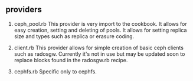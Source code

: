 ## providers
1. ceph_pool.rb
This provider is very import to the cookbook. It allows for easy creation, setting and deleting of pools. It allows for setting replica size and types such as replica or erasure coding.

2. client.rb
This provider allows for simple creation of basic ceph clients such as radosgw. Currently it's not in use but may be updated soon to replace blocks found in the radosgw.rb recipe.

3. cephfs.rb
Specific only to cephfs.
